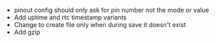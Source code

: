 - pinout config should only ask for pin number not the mode or value
- Add uptime and rtc timestamp variants
- Change to create file only when during save it doesn't exist
- Add gzip


